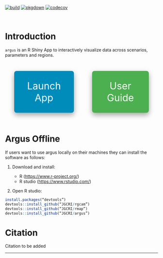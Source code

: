 <!-- badges: start -->
[![build](https://github.com/JGCRI/argus/actions/workflows/build.yml/badge.svg)](https://github.com/JGCRI/argus/actions/workflows/build.yml)
[![pkgdown](https://github.com/JGCRI/argus/actions/workflows/pkgdown.yaml/badge.svg)](https://github.com/JGCRI/argus/actions/workflows/pkgdown.yaml)
[![codecov](https://codecov.io/gh/JGCRI/argus/branch/dev/graph/badge.svg?token=NDE0ZK7OHN)](https://codecov.io/gh/JGCRI/argus)
<!-- badges: end -->

<br>
  
<!-- ------------------------>
<!-- ------------------------>
# <a name="Introduction"></a>Introduction
<!-- ------------------------>
<!-- ------------------------>

`argus` is an R Shiny App to interactively visualize data across scenarios, parameters and regions.

<div class="container">
<a href="https://jgcri.shinyapps.io/argus/" target="_blank" class="button button1">Launch App</a> 
<a href="https://jgcri.github.io/argus/articles/vignette_argus.html" target="_blank" class="button button2">User Guide</a>
</div>

<!-- ------------------------>
<!-- ------------------------>
# <a name="Argus Offline"></a>Argus Offline
<!-- ------------------------>
<!-- ------------------------>

If users want to use argus locally on their machines they can install the software as follows:

1. Download and install:
    - R (https://www.r-project.org/)
    - R studio (https://www.rstudio.com/)  
    
2. Open R studio:

```r
install.packages(“devtools”)
devtools::install_github(“JGCRI/rgcam”)
devtools::install_github(“JGCRI/rmap”)
devtools::install_github(“JGCRI/argus”)
```

<!-- ------------------------>
<!-- ------------------------>
# <a name="Citation"></a>Citation
<!-- ------------------------>
<!-- ------------------------>

Citation to be added

<hr>


<style>

.container {
  display: flex;
  justify-content: left;
}

.button {
  border: none;
  padding: 30px 30px;
  text-align: center;
  text-decoration: none;
  display: inline-block;
  font-size: 32px;
  margin: 30px 30px;
  cursor: pointer;
  transition-duration: 0.4s;
  border-radius: 8px;
  box-shadow: 0 8px 16px 0 rgba(0,0,0,0.2), 0 6px 20px 0 rgba(0,0,0,0.19);
}

.button1{
 background-color: #008CBB; /* Green */
 color: white;
}

.button1:hover{
 background-color: #008CBB; /* Green */
 color: black;
}

.button2{
 background-color: #4CAF50; /* Green */
 color: white;
}

.button2:hover{
 background-color: #4CAF59; /* Green */
 color: black;
}

</style>

  
